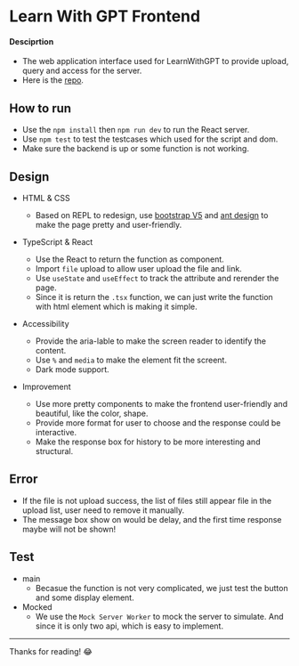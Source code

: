 # Learn With GPT Frontend

#### Desciprtion

- The web application interface used for LearnWithGPT to provide upload, query and access for the server.
- Here is the [repo](https://github.com/scli-James/LearnWithGPT/tree/main/client 'Go').

## How to run

- Use the `npm install` then `npm run dev` to run the React server.
- Use `npm test` to test the testcases which used for the script and dom.
- Make sure the backend is up or some function is not working.

## Design

- HTML & CSS

  - Based on REPL to redesign, use [bootstrap V5](https://getbootstrap.com/docs/5.2/getting-started/introduction/ 'Go') and [ant design](https://ant.design/docs/react/introduce) to make the page pretty and user-friendly.

- TypeScript & React

  - Use the React to return the function as component.
  - Import `file` upload to allow user upload the file and link.
  - Use `useState` and `useEffect` to track the attribute and rerender the page.
  - Since it is return the `.tsx` function, we can just write the function with html element which is making it simple.

- Accessibility

  - Provide the aria-lable to make the screen reader to identify the content.
  - Use `%` and `media` to make the element fit the screent.
  - Dark mode support.

- Improvement

  - Use more pretty components to make the frontend user-friendly and beautiful, like the color, shape.
  - Provide more format for user to choose and the response could be interactive.
  - Make the response box for history to be more interesting and structural.

## Error

- If the file is not upload success, the list of files still appear file in the upload list, user need to remove it manually.
- The message box show on would be delay, and the first time response maybe will not be shown!

## Test

- main
  - Becasue the function is not very complicated, we just test the button and some display element.
- Mocked
  - We use the `Mock Server Worker` to mock the server to simulate. And since it is only two api, which is easy to implement.

---

Thanks for reading! 😂

